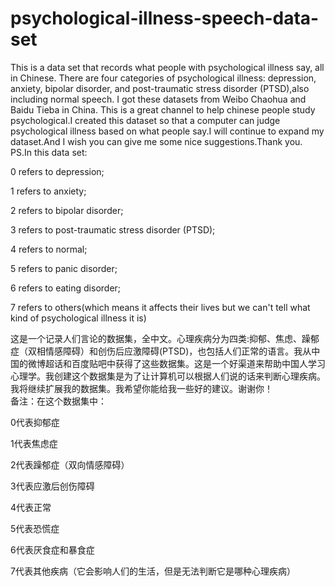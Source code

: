 # psychological-illness-speech-data-set
This is a data set that records what people with psychological illness say, all in Chinese. There are four categories of psychological illness: depression, anxiety, bipolar disorder, and post-traumatic stress disorder (PTSD),also including normal speech. I got these datasets from Weibo Chaohua and Baidu Tieba in China. This is a great channel to help chinese people study psychological.I created this dataset so that a computer can judge psychological illness based on what people say.I will continue to expand my dataset.And I wish you can give me some nice suggestions.Thank you.
PS.In this data set:

0 refers to depression;

1 refers to anxiety;

2 refers to bipolar disorder;

3 refers to post-traumatic stress disorder (PTSD);

4 refers to normal;

5 refers to panic disorder;

6 refers to eating disorder;

7 refers to others(which means it affects their lives but we can't tell what kind of psychological illness it is)

这是一个记录人们言论的数据集，全中文。心理疾病分为四类:抑郁、焦虑、躁郁症（双相情感障碍）和创伤后应激障碍(PTSD)，也包括人们正常的语言。我从中国的微博超话和百度贴吧中获得了这些数据集。这是一个好渠道来帮助中国人学习心理学。我创建这个数据集是为了让计算机可以根据人们说的话来判断心理疾病。我将继续扩展我的数据集。我希望你能给我一些好的建议。谢谢你！  
备注：在这个数据集中：

0代表抑郁症

1代表焦虑症

2代表躁郁症（双向情感障碍）

3代表应激后创伤障碍

4代表正常

5代表恐慌症

6代表厌食症和暴食症

7代表其他疾病（它会影响人们的生活，但是无法判断它是哪种心理疾病）

